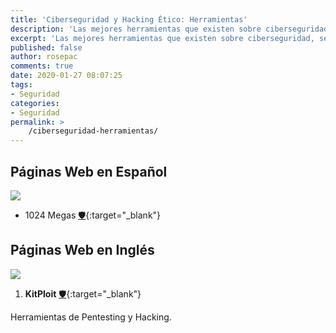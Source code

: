 ```yaml
---
title: 'Ciberseguridad y Hacking Ético: Herramientas'
description: 'Las mejores herramientas que existen sobre ciberseguridad, seguridad digital, hacking ético y técnicas y metodologias hackers.'
excerpt: 'Las mejores herramientas que existen sobre ciberseguridad, seguridad digital, hacking ético y técnicas y metodologias hackers.'
published: false
author: rosepac
comments: true
date: 2020-01-27 08:07:25
tags:
- Seguridad
categories:
- Seguridad
permalink: >
    /ciberseguridad-herramientas/
---
```

## Páginas Web en Español

![](https://i.ibb.co/HYmqfNr/image.png)

* 1024 Megas [🛡](https://www.1024megas.com/){:target="_blank"}

## Páginas Web en Inglés

![](https://i.ibb.co/YcJHFT8/image.png)

1. **KitPloit** [🛡](https://www.kitploit.com/){:target="_blank"}
   
Herramientas de Pentesting y Hacking.